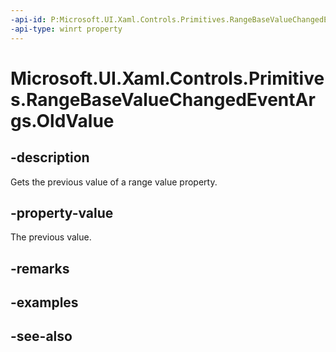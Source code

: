```yaml
---
-api-id: P:Microsoft.UI.Xaml.Controls.Primitives.RangeBaseValueChangedEventArgs.OldValue
-api-type: winrt property
---
```


<!-- Property syntax
public double OldValue { get; }
-->

# Microsoft.UI.Xaml.Controls.Primitives.RangeBaseValueChangedEventArgs.OldValue

## -description
Gets the previous value of a range value property.

## -property-value
The previous value.

## -remarks

## -examples

## -see-also
